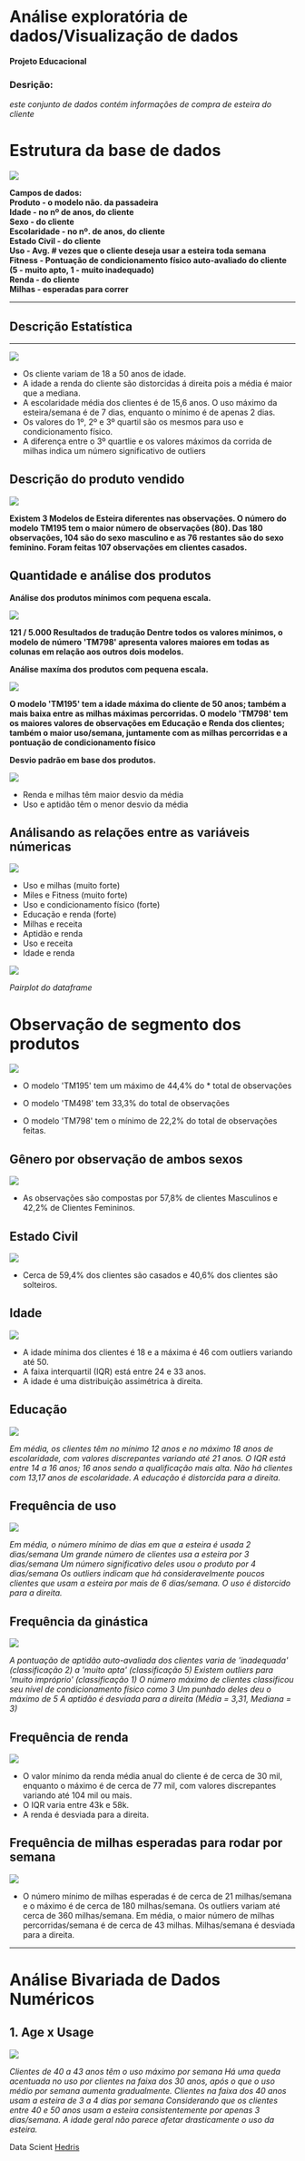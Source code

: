 # Análise exploratória de dados/Visualização de dados

**Projeto Educacional**

### Desrição:
*este conjunto de dados contém informações de compra de esteira do cliente*





# Estrutura da base de dados

<img src='docs/Figures/data-structure.png'>

**Campos de dados: <br>
Produto - o modelo não. da passadeira  <br>
Idade - no nº de anos, do cliente  <br>
Sexo - do cliente  <br>
Escolaridade - no nº. de anos, do cliente  <br>
Estado Civil - do cliente  <br>
Uso - Avg. # vezes que o cliente deseja usar a esteira toda semana  <br>
Fitness - Pontuação de condicionamento físico auto-avaliado do cliente (5 - muito apto, 1 - muito inadequado)  <br>
Renda - do cliente  <br> 
Milhas - esperadas para correr**  <br>
<hr>

## Descrição Estatística
-------
<img src='docs/Figures/describe.png'>


* Os cliente variam de 18 a 50 anos de idade.
* A idade a renda do cliente são distorcidas á direita pois a média é maior que a mediana.
* A escolaridade média dos clientes é de 15,6 anos.
O uso máximo da esteira/semana é de 7 dias, enquanto o mínimo é de apenas 2 dias.
* Os valores do 1º, 2º e 3º quartil são os mesmos para 
uso e condicionamento físico.
* A diferença entre o 3º quartlie e os valores máximos da corrida de milhas indica um número significativo de outliers


## Descrição do produto vendido
<img src='docs/Figures/descricao-produtos.png'>

**Existem 3 Modelos de Esteira diferentes nas observações.
O número do modelo TM195 tem o maior número de observações (80).
Das 180 observações, 104 são do sexo masculino e as 76 restantes são do sexo feminino.
Foram feitas 107 observações em clientes casados.**


## Quantidade e análise dos produtos 

**Análise dos produtos mínimos com pequena escala.**

<img src='docs/Figures/minimo-produto.png'>

**121 / 5.000
Resultados de tradução
Dentre todos os valores mínimos, o modelo de número 'TM798' apresenta valores maiores em todas as colunas em relação aos outros dois modelos.**

**Análise maxíma dos produtos com pequena escala.**

<img src='docs/Figures/maximo-produto.png'>

**O modelo 'TM195' tem a idade máxima do cliente de 50 anos; também a mais baixa entre as milhas máximas percorridas.
O modelo 'TM798' tem os maiores valores de observações em Educação e Renda dos clientes; também o maior uso/semana, juntamente com as milhas percorridas e a pontuação de condicionamento físico**

**Desvio padrão em base dos produtos.**

<img src='docs/Figures/desvio.png'>

* Renda e milhas têm maior desvio da média
* Uso e aptidão têm o menor desvio da média



## Análisando as relações entre as variáveis númericas

<img src='docs/out/output.png'>

* Uso e milhas (muito forte)
* Miles e Fitness (muito forte)
* Uso e condicionamento físico (forte)
* Educação e renda (forte)
* Milhas e receita
* Aptidão e renda
* Uso e receita
* Idade e renda

<img src='docs/out/output-paiplot.png' >

 *Pairplot do dataframe*

# Observação de segmento dos produtos 

<img src='docs/out/output-observação.png'>

* O modelo 'TM195' tem um máximo de 44,4% do * total de observações

* O modelo 'TM498' tem 33,3% do total de  observações  

* O modelo 'TM798' tem o mínimo de 22,2% do total de observações feitas.

## Gênero por observação de ambos sexos

<img src='docs/out/output-gender.png'>

* As observações são compostas por 57,8% de clientes Masculinos e 42,2% de Clientes Femininos.

## Estado Civil

<img src='docs/out/output-maritalstatus.png'>

* Cerca de 59,4% dos clientes são casados e 40,6% dos clientes são solteiros.

## Idade

<img src='docs/out/output-age.png'>


* A idade mínima dos clientes é 18 e a máxima é 46 com outliers variando até 50.
* A faixa interquartil (IQR) está entre 24 e 33 anos.
* A idade é uma distribuição assimétrica à direita.


## Educação

<img src='docs/out/output-education.png'>

*Em média, os clientes têm no mínimo 12 anos e no máximo 18 anos de escolaridade, com valores discrepantes variando até 21 anos.
O IQR está entre 14 a 16 anos; 16 anos sendo a qualificação mais alta.
Não há clientes com 13,17 anos de escolaridade.
A educação é distorcida para a direita.*



## Frequência de uso

<img src='docs/out/output-usage.png'>

*Em média, o número mínimo de dias em que a esteira é usada 2 dias/semana
Um grande número de clientes usa a esteira por 3 dias/semana
Um número significativo deles usou o produto por 4 dias/semana
Os outliers indicam que há consideravelmente poucos clientes que usam a esteira por mais de 6 dias/semana.
O uso é distorcido para a direita.*



## Frequência da ginástica

<img src='docs/out/output-fitnes.png'>


*A pontuação de aptidão auto-avaliada dos clientes varia de 'inadequada' (classificação 2) a 'muito apta' (classificação 5)
Existem outliers para 'muito impróprio' (classificação 1)
O número máximo de clientes classificou seu nível de condicionamento físico como 3
Um punhado deles deu o máximo de 5
A aptidão é desviada para a direita (Média = 3,31, Mediana = 3)*


## Frequência de renda

<img src='docs/out/output-icome.png'>

* O valor mínimo da renda média anual do cliente é de cerca de 30 mil, enquanto o máximo é de cerca de 77 mil, com valores discrepantes variando até 104 mil ou mais.
* O IQR varia entre 43k e 58k.
* A renda é desviada para a direita.


## Frequência de milhas esperadas para rodar por semana

<img src='docs/out/output-miles.png'>


* O número mínimo de milhas esperadas é de cerca de 21 milhas/semana e o máximo é de cerca de 180 milhas/semana.
Os outliers variam até cerca de 360 milhas/semana.
Em média, o maior número de milhas percorridas/semana é de cerca de 43 milhas.
Milhas/semana é desviada para a direita.

<hr>

# Análise Bivariada de Dados Numéricos


## 1. Age x Usage 

<img src='docs/out/output-linear-berividas.png'>


*Clientes de 40 a 43 anos têm o uso máximo por semana
Há uma queda acentuada no uso por clientes na faixa dos 30 anos, após o que o uso médio por semana aumenta gradualmente.
Clientes na faixa dos 40 anos usam a esteira de 3 a 4 dias por semana
Considerando que os clientes entre 40 e 50 anos usam a esteira consistentemente por apenas 3 dias/semana.
A idade geral não parece afetar drasticamente o uso da esteira.*




<p>
    Data Scient <a href=''>Hedris</a>
</p>